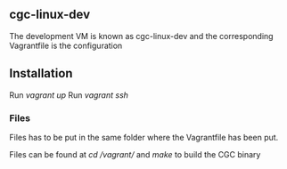 ## cgc-linux-dev ##

The development VM is known as cgc-linux-dev and the corresponding Vagrantfile is the configuration

## Installation ##

Run _vagrant up_ <name>
Run _vagrant ssh_ <name>

### Files ###

Files has to be put in the same folder where the Vagrantfile has been put. 

Files can be found at _cd /vagrant/_ <foldername> and _make_ to build the CGC binary
